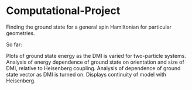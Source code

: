 # Computational-Project
Finding the ground state for a general spin Hamiltonian for particular geometries.

So far: 

Plots of ground state energy as the DMI is varied for two-particle systems. 
Analysis of energy dependence of ground state on orientation and size of DMI, relative to Heisenberg coupling.
Analysis of dependence of ground state vector as DMI is turned on. Displays continuity of model with Heisenberg.
